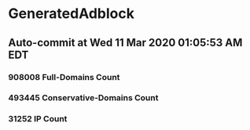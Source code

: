 # GeneratedAdblock
## Auto-commit at Wed 11 Mar 2020 01:05:53 AM EDT
### 908008 Full-Domains Count
### 493445 Conservative-Domains Count
### 31252 IP Count
